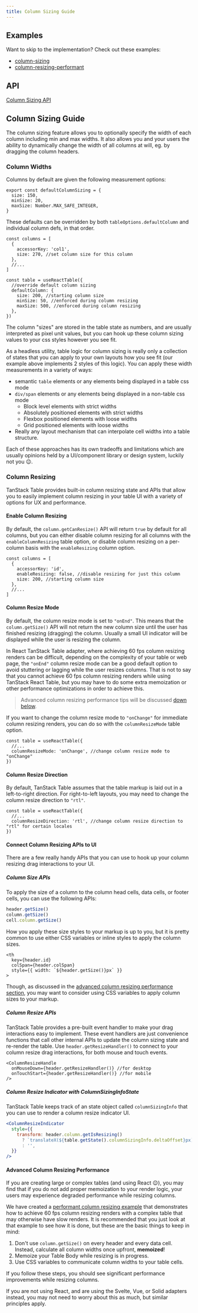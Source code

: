 ```yaml
---
title: Column Sizing Guide
---
```


## Examples

Want to skip to the implementation? Check out these examples:

- [column-sizing](../framework/react/examples/column-sizing)
- [column-resizing-performant](../framework/react/examples/column-resizing-performant)

## API

[Column Sizing API](../api/features/column-sizing)

## Column Sizing Guide

The column sizing feature allows you to optionally specify the width of each column including min and max widths. It also allows you and your users the ability to dynamically change the width of all columns at will, eg. by dragging the column headers.

### Column Widths

Columns by default are given the following measurement options:

```tsx
export const defaultColumnSizing = {
  size: 150,
  minSize: 20,
  maxSize: Number.MAX_SAFE_INTEGER,
}
```

These defaults can be overridden by both `tableOptions.defaultColumn` and individual column defs, in that order.

```tsx
const columns = [
  {
    accessorKey: 'col1',
    size: 270, //set column size for this column
  },
  //...
]

const table = useReactTable({
  //override default column sizing
  defaultColumn: {
    size: 200, //starting column size
    minSize: 50, //enforced during column resizing
    maxSize: 500, //enforced during column resizing
  },
})
```

The column "sizes" are stored in the table state as numbers, and are usually interpreted as pixel unit values, but you can hook up these column sizing values to your css styles however you see fit.

As a headless utility, table logic for column sizing is really only a collection of states that you can apply to your own layouts how you see fit (our example above implements 2 styles of this logic). You can apply these width measurements in a variety of ways:

- semantic `table` elements or any elements being displayed in a table css mode
- `div/span` elements or any elements being displayed in a non-table css mode
  - Block level elements with strict widths
  - Absolutely positioned elements with strict widths
  - Flexbox positioned elements with loose widths
  - Grid positioned elements with loose widths
- Really any layout mechanism that can interpolate cell widths into a table structure.

Each of these approaches has its own tradeoffs and limitations which are usually opinions held by a UI/component library or design system, luckily not you 😉.

### Column Resizing

TanStack Table provides built-in column resizing state and APIs that allow you to easily implement column resizing in your table UI with a variety of options for UX and performance.

#### Enable Column Resizing

By default, the `column.getCanResize()` API will return `true` by default for all columns, but you can either disable column resizing for all columns with the `enableColumnResizing` table option, or disable column resizing on a per-column basis with the `enableResizing` column option.

```tsx
const columns = [
  {
    accessorKey: 'id',
    enableResizing: false, //disable resizing for just this column
    size: 200, //starting column size
  },
  //...
]
```

#### Column Resize Mode

By default, the column resize mode is set to `"onEnd"`. This means that the `column.getSize()` API will not return the new column size until the user has finished resizing (dragging) the column. Usually a small UI indicator will be displayed while the user is resizing the column.

In React TanStack Table adapter, where achieving 60 fps column resizing renders can be difficult, depending on the complexity of your table or web page, the `"onEnd"` column resize mode can be a good default option to avoid stuttering or lagging while the user resizes columns. That is not to say that you cannot achieve 60 fps column resizing renders while using TanStack React Table, but you may have to do some extra memoization or other performance optimizations in order to achieve this.

> Advanced column resizing performance tips will be discussed [down below](#advanced-column-resizing-performance).

If you want to change the column resize mode to `"onChange"` for immediate column resizing renders, you can do so with the `columnResizeMode` table option.

```tsx
const table = useReactTable({
  //...
  columnResizeMode: 'onChange', //change column resize mode to "onChange"
})
```

#### Column Resize Direction

By default, TanStack Table assumes that the table markup is laid out in a left-to-right direction. For right-to-left layouts, you may need to change the column resize direction to `"rtl"`.

```tsx
const table = useReactTable({
  //...
  columnResizeDirection: 'rtl', //change column resize direction to "rtl" for certain locales
})
```

#### Connect Column Resizing APIs to UI

There are a few really handy APIs that you can use to hook up your column resizing drag interactions to your UI.

##### Column Size APIs

To apply the size of a column to the column head cells, data cells, or footer cells, you can use the following APIs:

```ts
header.getSize()
column.getSize()
cell.column.getSize()
```

How you apply these size styles to your markup is up to you, but it is pretty common to use either CSS variables or inline styles to apply the column sizes.

```tsx
<th
  key={header.id}
  colSpan={header.colSpan}
  style={{ width: `${header.getSize()}px` }}
>
```

Though, as discussed in the [advanced column resizing performance section](#advanced-column-resizing-performance), you may want to consider using CSS variables to apply column sizes to your markup.

##### Column Resize APIs

TanStack Table provides a pre-built event handler to make your drag interactions easy to implement. These event handlers are just convenience functions that call other internal APIs to update the column sizing state and re-render the table. Use `header.getResizeHandler()` to connect to your column resize drag interactions, for both mouse and touch events.

```tsx
<ColumnResizeHandle
  onMouseDown={header.getResizeHandler()} //for desktop
  onTouchStart={header.getResizeHandler()} //for mobile
/>
```

##### Column Resize Indicator with ColumnSizingInfoState

TanStack Table keeps track of an state object called `columnSizingInfo` that you can use to render a column resize indicator UI.

```jsx
<ColumnResizeIndicator
  style={{
    transform: header.column.getIsResizing()
      ? `translateX(${table.getState().columnSizingInfo.deltaOffset}px)`
      : '',
  }}
/>
```

#### Advanced Column Resizing Performance

If you are creating large or complex tables (and using React 😉), you may find that if you do not add proper memoization to your render logic, your users may experience degraded performance while resizing columns.

We have created a [performant column resizing example](../framework/react/examples/column-resizing-performant) that demonstrates how to achieve 60 fps column resizing renders with a complex table that may otherwise have slow renders. It is recommended that you just look at that example to see how it is done, but these are the basic things to keep in mind:

1. Don't use `column.getSize()` on every header and every data cell. Instead, calculate all column widths once upfront, **memoized**!
2. Memoize your Table Body while resizing is in progress.
3. Use CSS variables to communicate column widths to your table cells.

If you follow these steps, you should see significant performance improvements while resizing columns.

If you are not using React, and are using the Svelte, Vue, or Solid adapters instead, you may not need to worry about this as much, but similar principles apply.
